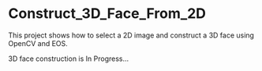 # Construct_3D_Face_From_2D
This project shows how to select a 2D image and construct a 3D face using OpenCV and EOS.

3D face construction is In Progress... 
